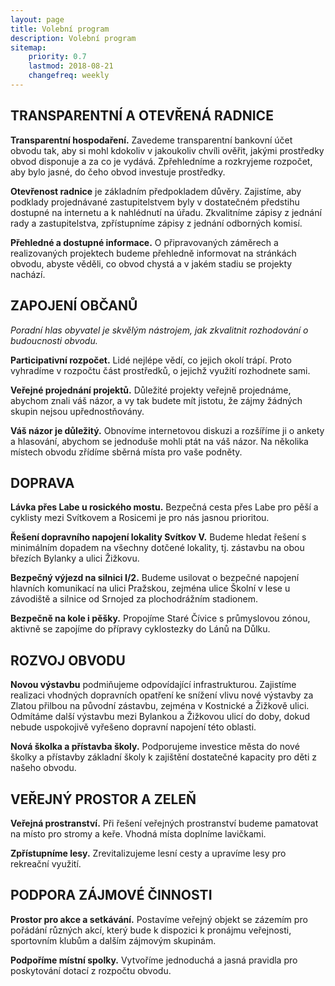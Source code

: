 ```yaml
---
layout: page
title: Volební program 
description: Volební program
sitemap:
    priority: 0.7
    lastmod: 2018-08-21
    changefreq: weekly
---
```


## TRANSPARENTNÍ A OTEVŘENÁ RADNICE

**Transparentní hospodaření.** Zavedeme transparentní bankovní účet obvodu tak, aby si mohl kdokoliv v jakoukoliv chvíli ověřit, jakými prostředky obvod disponuje a za co je vydává. Zpřehledníme a rozkryjeme rozpočet, aby bylo jasné, do čeho obvod investuje prostředky. 

**Otevřenost radnice** je základním předpokladem důvěry. Zajistíme, aby podklady projednávané zastupitelstvem byly v dostatečném předstihu dostupné na internetu a k nahlédnutí na úřadu. Zkvalitníme zápisy z jednání rady a zastupitelstva, zpřístupníme zápisy z jednání odborných komisí. 

**Přehledné a dostupné informace.**  O připravovaných záměrech a realizovaných projektech budeme přehledně informovat na stránkách obvodu, abyste věděli, co obvod chystá a v jakém stadiu se projekty nachází. 

## ZAPOJENÍ OBČANŮ
*Poradní hlas obyvatel je skvělým nástrojem, jak zkvalitnit rozhodování o budoucnosti
obvodu.*

**Participativní rozpočet.** Lidé nejlépe vědí, co jejich okolí trápí. Proto vyhradíme v rozpočtu část prostředků, o jejichž využití rozhodnete sami.

**Veřejné projednání projektů.** Důležité projekty veřejně projednáme, abychom znali váš názor, a vy tak budete mít jistotu, že zájmy žádných skupin nejsou upřednostňovány.

**Váš názor je důležitý.** Obnovíme internetovou diskuzi a rozšíříme ji o ankety a hlasování, abychom se jednoduše mohli ptát na váš názor. Na několika místech obvodu zřídíme sběrná místa pro vaše podněty.


## DOPRAVA

**Lávka přes Labe u rosického mostu.** Bezpečná cesta přes Labe pro pěší a cyklisty mezi Svítkovem a Rosicemi je pro nás jasnou prioritou.

**Řešení dopravního napojení lokality Svítkov V.** Budeme hledat řešení s minimálním dopadem na všechny dotčené lokality, tj. zástavbu na obou březích Bylanky a ulici Žižkovu. 

**Bezpečný výjezd na silnici I/2.** Budeme usilovat o bezpečné napojení hlavních komunikací na ulici Pražskou, zejména ulice Školní v lese u závodiště a silnice od Srnojed za plochodrážním stadionem.

**Bezpečně na kole i pěšky.** Propojíme Staré Čívice s průmyslovou zónou, aktivně se zapojíme do přípravy cyklostezky do Lánů na Důlku.  


## ROZVOJ OBVODU

**Novou výstavbu** podmiňujeme odpovídající infrastrukturou. Zajistíme realizaci  vhodných dopravních opatření ke snížení vlivu nové výstavby za Zlatou přilbou na původní zástavbu, zejména v Kostnické a Žižkově ulici. Odmítáme další výstavbu mezi Bylankou a Žižkovou ulicí do doby, dokud nebude uspokojivě vyřešeno dopravní napojení této oblasti.

**Nová školka a přístavba školy.** Podporujeme investice města do nové školky a přístavby základní školy k zajištění dostatečné kapacity pro děti z našeho obvodu.


## VEŘEJNÝ PROSTOR A ZELEŇ

**Veřejná prostranství.** Při řešení veřejných prostranství budeme pamatovat na místo pro stromy a keře. Vhodná místa doplníme lavičkami.

**Zpřístupníme lesy.** Zrevitalizujeme lesní cesty a upravíme lesy pro rekreační využití.


## PODPORA ZÁJMOVÉ ČINNOSTI

**Prostor pro akce a setkávání.** Postavíme veřejný objekt se zázemím pro pořádání různých akcí, který bude k dispozici k pronájmu veřejnosti, sportovním klubům a dalším zájmovým skupinám. 

**Podpoříme místní spolky.** Vytvoříme jednoduchá a jasná pravidla pro poskytování dotací z rozpočtu obvodu.


